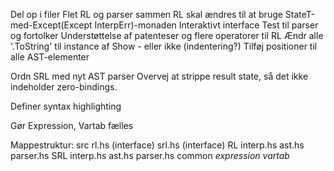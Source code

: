 Del op i filer
Flet RL og parser sammen
RL skal ændres til at bruge StateT-med-Except(Except InterpErr)-monaden
Interaktivt interface
Test til parser og fortolker
Understøttelse af patenteser og flere operatorer til RL
Ændr alle '.ToString' til instance af Show - eller ikke (indentering?)
Tilføj positioner til alle AST-elementer

Ordn SRL med nyt AST parser
Overvej at strippe result state, så det ikke indeholder zero-bindings.

Definer syntax highlighting

Gør Expression, Vartab fælles


Mappestruktur:
src
  rl.hs  (interface)
  srl.hs (interface)
  RL
    interp.hs
    ast.hs
    parser.hs
  SRL
    interp.hs
    ast.hs
    parser.hs
  common
    *expression*
    *vartab*
